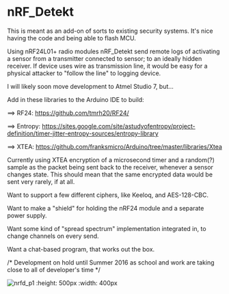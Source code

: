 # nRF_Detekt

This is meant as an add-on of sorts to existing security systems.  It's nice having the code and being able to flash MCU.  

Using nRF24L01+ radio modules nRF_Detekt send remote logs of activating a sensor from a transmitter connected to sensor; to an ideally hidden receiver.  If device uses wire as transmission line, it would be easy for a physical attacker to "follow the line" to logging device.

I will likely soon move development to Atmel Studio 7, but...

Add in these libraries to the Arduino IDE to build: 

==> RF24: https://github.com/tmrh20/RF24/

==> Entropy: https://sites.google.com/site/astudyofentropy/project-definition/timer-jitter-entropy-sources/entropy-library

==> XTEA: https://github.com/franksmicro/Arduino/tree/master/libraries/Xtea

Currently using XTEA encryption of a microsecond timer and a random(?) sample as the packet being sent back to the receiver, whenever a sensor changes state.  This should mean that the same encrypted data would be sent very rarely, if at all.

Want to support a few different ciphers, like Keeloq, and AES-128-CBC.

Want to make a "shield" for holding the nRF24 module and a separate power supply.

Want some kind of "spread spectrum" implementation integrated in, to change channels on every send.

Want a chat-based program, that works out the box.

/* Development on hold until Summer 2016 as school and work are taking close to all of developer's time */


![nrfd_p1](http://1.bp.blogspot.com/-XRwyKl3rFLQ/VrG48nReEUI/AAAAAAAAANI/AyTfjKfyB_s/s320/0101161626.jpg)
:height: 500px
:width: 400px

